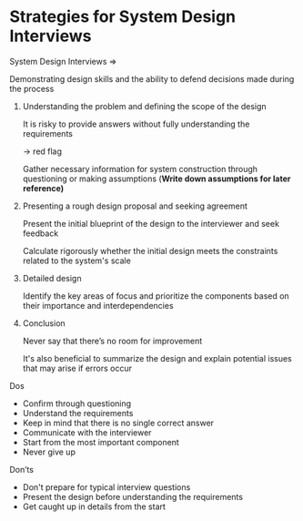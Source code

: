# Strategies for System Design Interviews

System Design Interviews ⇒ 

Demonstrating design skills and the ability to defend decisions made during the process

1. Understanding the problem and defining the scope of the design
    
    It is risky to provide answers without fully understanding the requirements
    
    → red flag
    
    Gather necessary information for system construction through questioning or making assumptions (**Write down assumptions for later reference)**
    
2. Presenting a rough design proposal and seeking agreement
    
    Present the initial blueprint of the design to the interviewer and seek feedback
    
    Calculate rigorously whether the initial design meets the constraints related to the system's scale
    
3. Detailed design
    
    Identify the key areas of focus and prioritize the components based on their importance and interdependencies
    
4. Conclusion
    
    Never say that there’s no room for improvement
    
    It's also beneficial to summarize the design and explain potential issues that may arise if errors occur
    

Dos

- Confirm through questioning
- Understand the requirements
- Keep in mind that there is no single correct answer
- Communicate with the interviewer
- Start from the most important component
- Never give up

Don’ts

- Don't prepare for typical interview questions
- Present the design before understanding the requirements
- Get caught up in details from the start